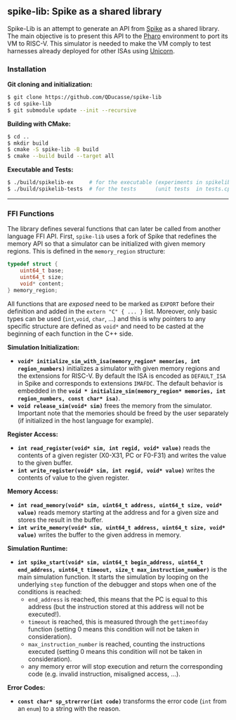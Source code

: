 ## spike-lib: Spike as a shared library

Spike-Lib is an attempt to generate an API from [Spike](https://github.com/riscv/riscv-isa-sim) as a shared library. The main objective is to present this API to the [Pharo](https://github.com/pharo-project/pharo) environment  to port its VM to RISC-V. This simulator is needed to make the VM comply to test harnesses already deployed for other ISAs using [Unicorn](https://github.com/unicorn-engine/unicorn).

### Installation

**Git cloning and initialization:**

```bash
$ git clone https://github.com/QDucasse/spike-lib
$ cd spike-lib
$ git submodule update --init --recursive
```

**Building with CMake:**

```bash
$ cd ..
$ mkdir build
$ cmake -S spike-lib -B build
$ cmake --build build --target all
```

**Executable and Tests:**

```bash
$ ./build/spikelib-ex     # for the executable (experiments in spikelib.cpp >> main)
$ ./build/spikelib-tests  # for the tests      (unit tests  in tests.cpp >> all tests called in main)
```

---

### FFI Functions

The library defines several functions that can later be called from another language FFI API. First, `spike-lib` uses a fork of Spike that redefines the memory API so that a simulator can be initialized with given memory regions. This is defined in the `memory_region` structure:

```c
typedef struct {
    uint64_t base;
    uint64_t size;
    void* content;
} memory_region;
```

All functions that are *exposed* need to be marked as `EXPORT` before their definition and added in the `extern "C" { ... }` list. Moreover, only basic types can be used (`int`,`void`, `char`, ...) and this is why pointers to any specific structure are defined as `void*` and need to be casted at the beginning of each function in the C++ side.

**Simulation Initialization:** 

- **`void* initialize_sim_with_isa(memory_region* memories, int region_numbers)`**  initializes a simulator with given memory regions and the extensions for RISC-V. By default the ISA is encoded as `DEFAULT_ISA` in Spike and corresponds to extensions `IMAFDC`. The default behavior is embedded in the **`void * initialize_sim(memory_region* memories, int region_numbers, const char* isa)`**. 
- **`void release_sim(void* sim)`** frees the memory from the simulator. Important note that the memories should be freed by the user separately (if initialized in the host language for example).

**Register Access:**

- **`int read_register(void* sim, int regid, void* value)`** reads the contents of a given register (X0-X31, PC or F0-F31) and writes the value to the given buffer. 
- **`int write_register(void* sim, int regid, void* value)`** writes the contents of value to the given register.

**Memory Access:**

- **`int read_memory(void* sim, uint64_t address, uint64_t size, void* value)`** reads memory starting at the address and for a given size and stores the result in the buffer.
- **`int write_memory(void* sim, uint64_t address, uint64_t size, void* value)`** writes the buffer to the given address in memory.

**Simulation Runtime:**

- **`int spike_start(void* sim, uint64_t begin_address, uint64_t end_address, uint64_t timeout, size_t max_instruction_number)`** is the main simulation function. It starts the simulation by looping on the underlying `step` function of the debugger and stops when one of the conditions is reached:
  - `end_address` is reached, this means that the PC is equal to this address (but the instruction stored at this address will not be executed!).
  - `timeout` is reached, this is measured through the `gettimeofday` function (setting 0 means this condition will not be taken in consideration).
  - `max_instruction_number` is reached, counting the instructions executed (setting 0 means this condition will not be taken in consideration).
  - any memory error will stop execution and return the corresponding code (e.g. invalid instruction, misaligned access, ...).

**Error Codes:**

- **`const char* sp_strerror(int code)`** transforms the error code (`int` from an `enum`) to a string with the reason.
